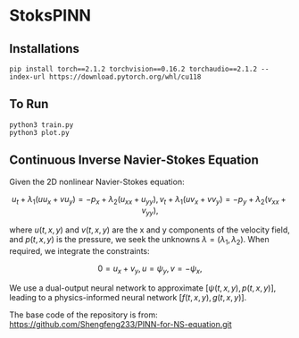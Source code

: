 # StoksPINN

## Installations 
```
pip install torch==2.1.2 torchvision==0.16.2 torchaudio==2.1.2 --index-url https://download.pytorch.org/whl/cu118
```

## To Run
```
python3 train.py
python3 plot.py
```
## Continuous Inverse Navier-Stokes Equation
Given the 2D nonlinear Navier-Stokes equation:

$$u_t + \lambda_{1}(uu_x + vu_y) = -p_x + \lambda_{2}(u_{xx} + u_{yy}), v_t + \lambda_{1}(uv_x + vv_y) = -p_y + \lambda_{2}(v_{xx} + v_{yy}),$$

where $u(t, x, y)$ and $v(t, x, y)$ are the x and y components of the velocity field, and $p(t, x, y)$ is the pressure, we seek the unknowns $\lambda = (\lambda_1, \lambda_2)$. When required, we integrate the constraints:

$$ 0 = u_x + v_y, u = \psi_y, v = -\psi_x,$$

We use a dual-output neural network to approximate $[\psi(t, x, y), p(t, x, y)]$, leading to a physics-informed neural network $[f(t, x, y), g(t, x, y)]$. 


The base code of the repository is from: https://github.com/Shengfeng233/PINN-for-NS-equation.git
